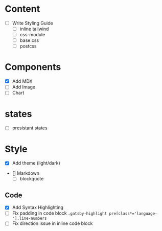# Content

-   [ ] Write Styling Guide
    -   [ ] inline tailwind
    -   [ ] css-module
    -   [ ] base.css
    -   [ ] postcss

# Components

-   [x] Add MDX
-   [ ] Add Image
-   [ ] Chart

# states

-   [ ] presistant states

# Style

-   [x] Add theme (light/dark)
-   [] Markdown
    -   [ ] blockquote

## Code

-   [x] Add Syntax Highlighting
-   [ ] Fix padding in code block `.gatsby-highlight pre[class*='language-'].line-numbers`
-   [ ] Fix direction issue in inline code block
